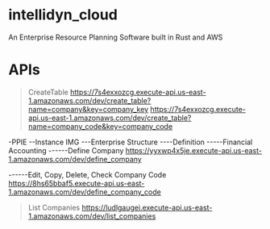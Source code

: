 # intellidyn_cloud
An Enterprise Resource Planning Software built in Rust and AWS

# APIs

> CreateTable
    https://7s4exxozcg.execute-api.us-east-1.amazonaws.com/dev/create_table?name=company&key=company_key
    https://7s4exxozcg.execute-api.us-east-1.amazonaws.com/dev/create_table?name=company_code&key=company_code

-PPIE
--Instance IMG
---Enterprise Structure
----Definition
-----Financial Accounting
------Define Company
            https://yyxwp4x5je.execute-api.us-east-1.amazonaws.com/dev/define_company

------Edit, Copy, Delete, Check Company Code
            https://8hs65bbaf5.execute-api.us-east-1.amazonaws.com/dev/define_company_code

> List Companies
    https://ludlgaugei.execute-api.us-east-1.amazonaws.com/dev/list_companies